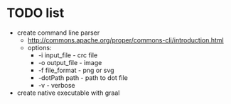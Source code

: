 # TODO list

* create command line parser
  * http://commons.apache.org/proper/commons-cli/introduction.html
  * options:
    * -i input_file - crc file
    * -o output_file - image
    * -f file_format - png or svg
    * -dotPath path - path to dot file
    * -v - verbose
* create native executable with graal
